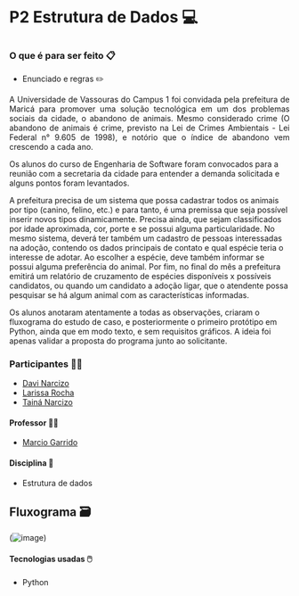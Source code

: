 # P2 Estrutura de Dados :computer:

##

### O que é para ser feito :clipboard:

- Enunciado e regras :pencil2:

<p align="justify">A Universidade de Vassouras do Campus 1 foi convidada pela prefeitura de Maricá para promover uma solução tecnológica em um dos problemas sociais da cidade, o abandono de animais. Mesmo considerado crime (O abandono de animais é crime, previsto na Lei de Crimes Ambientais - Lei Federal n° 9.605 de 1998), e notório que o índice de abandono vem crescendo a cada ano.

Os alunos do curso de Engenharia de Software foram convocados para a reunião com a secretaria da cidade para entender a demanda solicitada e alguns pontos foram levantados.

A prefeitura precisa de um sistema que possa cadastrar todos os animais por tipo (canino, felino, etc.) e para tanto, é uma premissa que seja possível inserir novos tipos dinamicamente. Precisa ainda, que sejam classificados por idade aproximada, cor, porte e se possui alguma particularidade. No mesmo sistema, deverá ter também um cadastro de pessoas interessadas na adoção, contendo os dados principais de contato e qual espécie teria o interesse de adotar. Ao escolher a espécie, deve também informar se possui alguma preferência do animal. Por fim, no final do mês a prefeitura emitirá um relatório de cruzamento de espécies disponíveis x possíveis candidatos, ou quando um candidato a adoção ligar, que o atendente possa pesquisar se há algum animal com as características informadas.

Os alunos anotaram atentamente a todas as observações, criaram o fluxograma do estudo de caso, e posteriormente o primeiro protótipo em Python, ainda que em modo texto, e sem requisitos gráficos. A ideia foi apenas validar a proposta do programa junto ao solicitante.</p>

### Participantes :technologist:

- [Davi Narcizo](https://github.com/davi1443)
- [Larissa Rocha](https://github.com/roclari)
- [Tainá Narcizo](https://github.com/tcantunes)

#### Professor :man_teacher:

- [Marcio Garrido](https://github.com/marciogarridoLaCop)

#### Disciplina :book:

- Estrutura de dados 

## Fluxograma :card_file_box:

(![image](https://github.com/tcantunes/P2-Estrutura-de-dados/assets/98750360/4f003ee0-09b4-4220-a9c9-501fd23b9940))

#### Tecnologias usadas :computer_mouse:

- Python

  
